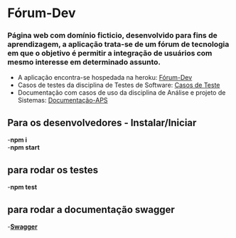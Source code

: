 # Fórum-Dev

### Página web com domínio ficticio, desenvolvido para fins de aprendizagem, a aplicação trata-se de um fórum de tecnologia em que o objetivo é permitir a integração de usuários com mesmo interesse em determinado assunto.

* A aplicação encontra-se hospedada na heroku: [Fórum-Dev](https://forum-dev-pw1.herokuapp.com/)
* Casos de testes da disciplina de Testes de Software: [Casos de Teste](https://docs.google.com/document/d/1v3J1GOiGhuXBCujLbYQpONtldCqy2g3uqj0iG1Adc_8/edit)
* Documentação com casos de uso da disciplina de Análise e projeto de Sistemas: [Documentação-APS](https://docs.google.com/document/d/1z4uF55DbK5uNyZGw11uGEP5m5u_fn0piArpBAMMysNw/edit)

## Para os desenvolvedores - Instalar/Iniciar

  -<strong>npm i</strong><br>
  -<strong>npm start</strong>
  
## para rodar os testes

  -<strong>npm test</strong>

## para rodar a documentação swagger 

 -<strong>[Swagger](https://forum-dev-pw1.herokuapp.com/api-docs/)</strong>
